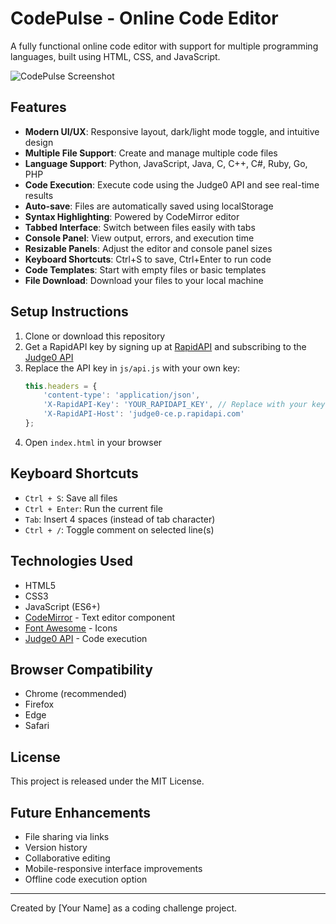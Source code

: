 # CodePulse - Online Code Editor

A fully functional online code editor with support for multiple programming languages, built using HTML, CSS, and JavaScript.

![CodePulse Screenshot](https://via.placeholder.com/800x450.png?text=CodePulse+Online+Code+Editor)

## Features

- **Modern UI/UX**: Responsive layout, dark/light mode toggle, and intuitive design
- **Multiple File Support**: Create and manage multiple code files
- **Language Support**: Python, JavaScript, Java, C, C++, C#, Ruby, Go, PHP
- **Code Execution**: Execute code using the Judge0 API and see real-time results
- **Auto-save**: Files are automatically saved using localStorage
- **Syntax Highlighting**: Powered by CodeMirror editor
- **Tabbed Interface**: Switch between files easily with tabs
- **Console Panel**: View output, errors, and execution time
- **Resizable Panels**: Adjust the editor and console panel sizes
- **Keyboard Shortcuts**: Ctrl+S to save, Ctrl+Enter to run code
- **Code Templates**: Start with empty files or basic templates
- **File Download**: Download your files to your local machine

## Setup Instructions

1. Clone or download this repository
2. Get a RapidAPI key by signing up at [RapidAPI](https://rapidapi.com) and subscribing to the [Judge0 API](https://rapidapi.com/judge0-official/api/judge0-ce)
3. Replace the API key in `js/api.js` with your own key:
   ```javascript
   this.headers = {
       'content-type': 'application/json',
       'X-RapidAPI-Key': 'YOUR_RAPIDAPI_KEY', // Replace with your key
       'X-RapidAPI-Host': 'judge0-ce.p.rapidapi.com'
   };
   ```
4. Open `index.html` in your browser

## Keyboard Shortcuts

- `Ctrl + S`: Save all files
- `Ctrl + Enter`: Run the current file
- `Tab`: Insert 4 spaces (instead of tab character)
- `Ctrl + /`: Toggle comment on selected line(s)

## Technologies Used

- HTML5
- CSS3
- JavaScript (ES6+)
- [CodeMirror](https://codemirror.net/) - Text editor component
- [Font Awesome](https://fontawesome.com/) - Icons
- [Judge0 API](https://rapidapi.com/judge0-official/api/judge0-ce) - Code execution

## Browser Compatibility

- Chrome (recommended)
- Firefox
- Edge
- Safari

## License

This project is released under the MIT License.

## Future Enhancements

- File sharing via links
- Version history
- Collaborative editing
- Mobile-responsive interface improvements
- Offline code execution option

---

Created by [Your Name] as a coding challenge project. 